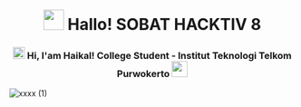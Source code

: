 <h1 align="center"> <img src="https://emojis.slackmojis.com/emojis/images/1531849430/4246/blob-sunglasses.gif?1531849430" width="36"/> Hallo! SOBAT HACKTIV 8 </h1>

<h3 align="center"> 
    <img src="https://media.giphy.com/media/hvRJCLFzcasrR4ia7z/giphy.gif" width="21"></a> Hi, I'am Haikal! College Student - Institut Teknologi Telkom Purwokerto <img src="https://github.com/TheDudeThatCode/TheDudeThatCode/blob/master/Assets/Developer.gif" width="28"/>
</h3> 

![xxxx (1)](https://github.com/HaikalFaruq/Hacktiv8/assets/50310521/9e6f4b4e-4e16-41f5-a53b-30d54949c7cf)
